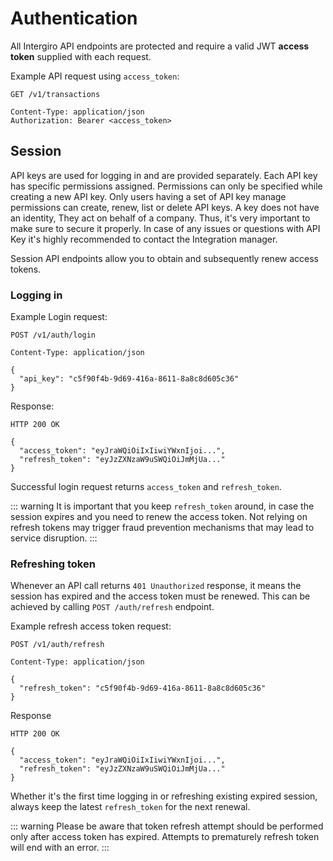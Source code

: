 # Authentication

All Intergiro API endpoints are protected and require a valid JWT **access token** supplied with each request.

Example API request using `access_token`:

```{1,4}
GET /v1/transactions

Content-Type: application/json
Authorization: Bearer <access_token>
```

## Session

API keys are used for logging in and are provided separately. Each API key has specific permissions assigned. Permissions can only be specified while creating a new API key. Only users having a set of API key manage permissions can create, renew, list or delete API keys. A key does not have an identity, They act on behalf of a company. Thus, it's very important to make sure to secure it properly. In case of any issues or questions with API Key it's highly recommended to contact the Integration manager.

Session API endpoints allow you to obtain and subsequently renew access tokens.

### Logging in

Example Login request:

```{1,6}
POST /v1/auth/login

Content-Type: application/json

{
  "api_key": "c5f90f4b-9d69-416a-8611-8a8c8d605c36"
}
```

Response:

```{1,4}
HTTP 200 OK

{
  "access_token": "eyJraWQiOiIxIiwiYWxnIjoi...",
  "refresh_token": "eyJzZXNzaW9uSWQiOiJmMjUa..."
}
```

Successful login request returns `access_token` and `refresh_token`.

::: warning
It is important that you keep `refresh_token` around, in case the session expires and you need to renew the access token.
Not relying on refresh tokens may trigger fraud prevention mechanisms that may lead to service disruption.
:::

### Refreshing token

Whenever an API call returns `401 Unauthorized` response, it means the session has expired and the access token must be renewed. This can be achieved by calling `POST /auth/refresh` endpoint.

Example refresh access token request:

```{1,6}
POST /v1/auth/refresh

Content-Type: application/json

{
  "refresh_token": "c5f90f4b-9d69-416a-8611-8a8c8d605c36"
}
```

Response

```{1,4}
HTTP 200 OK

{
  "access_token": "eyJraWQiOiIxIiwiYWxnIjoi...",
  "refresh_token": "eyJzZXNzaW9uSWQiOiJmMjUa..."
}
```

Whether it's the first time logging in or refreshing existing expired session, always keep the latest `refresh_token` for the next renewal.

::: warning
Please be aware that token refresh attempt should be performed only after access token has expired. Attempts to prematurely refresh token will end with an error.
:::
